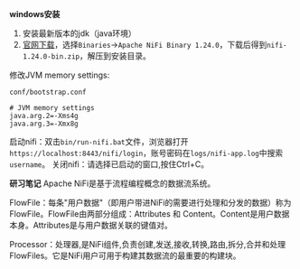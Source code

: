 **windows安装**
1. 安装最新版本的jdk（java环境）
2. [官网下载](https://nifi.apache.org/download.html)，选择`Binaries`->`Apache NiFi Binary 1.24.0`，下载后得到`nifi-1.24.0-bin.zip`，解压到安装目录。

修改JVM memory settings:
```
conf/bootstrap.conf

# JVM memory settings
java.arg.2=-Xms4g
java.arg.3=-Xmx8g
```
启动nifi：双击`bin/run-nifi.bat`文件，浏览器打开`https://localhost:8443/nifi/login`，账号密码在`logs/nifi-app.log`中搜索`username`。
关闭nifi：请选择已启动的窗口,按住Ctrl+C。

**研习笔记**
Apache NiFi是基于流程编程概念的数据流系统。

FlowFile：每条"用户数据"（即用户带进NiFi的需要进行处理和分发的数据）称为FlowFile。FlowFile由两部分组成：Attributes 和 Content。Content是用户数据本身。Attributes是与用户数据关联的键值对。

Processor：处理器,是NiFi组件,负责创建,发送,接收,转换,路由,拆分,合并和处理FlowFiles。它是NiFi用户可用于构建其数据流的最重要的构建块。
